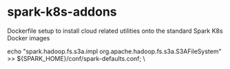 # spark-k8s-addons
Dockerfile setup to install cloud related utilities onto the standard Spark K8s Docker images

echo "spark.hadoop.fs.s3a.impl    org.apache.hadoop.fs.s3a.S3AFileSystem" >> ${SPARK_HOME}/conf/spark-defaults.conf; \
